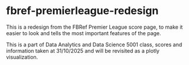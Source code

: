 # fbref-premierleague-redesign
This is a redesign from the FBRef Premier League score page, to make it easier to look and tells the most important features of the page.

This is a part of Data Analytics and Data Science 5001 class, scores and information taken at 31/10/2025 and will be revisited as a plotly visualization.
